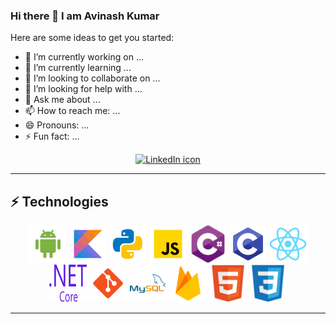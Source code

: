 ### Hi there 👋 I am Avinash Kumar


<!-- **aviavinashkr/aviavinashkr** is a ✨ _special_ ✨ repository because its `README.md` (this file) appears on your GitHub profile. -->

Here are some ideas to get you started:

- 🔭 I’m currently working on ...
- 🌱 I’m currently learning ...
- 👯 I’m looking to collaborate on ...
- 🤔 I’m looking for help with ...
- 💬 Ask me about ...
- 📫 How to reach me: ...
- 😄 Pronouns: ...
- ⚡ Fun fact: ...

<p align="middle"><a href="https://www.linkedin.com/in/avinash-kumar-910957141/" title="Connect on LinkedIn"><img src="https://img.shields.io/badge/linkedin-%230077B5.svg?&style=for-the-badge&logo=linkedin&logoColor=white" alt="LinkedIn icon"/></a></p>

***

## ⚡ Technologies

<p align="middle">
  <img src="https://raw.githubusercontent.com/the-it-weirdo/the-it-weirdo/master/assets/android.svg" alt="android" width="60" height="60"/>
  <img src="https://raw.githubusercontent.com/the-it-weirdo/the-it-weirdo/master/assets/kotlin.svg" alt="kotlin" width="60" height="60"/>
  <img src="https://raw.githubusercontent.com/the-it-weirdo/the-it-weirdo/master/assets/python.svg" alt="python" width="60" height="60"/>
  <img src="https://raw.githubusercontent.com/the-it-weirdo/the-it-weirdo/master/assets/javascript.svg" alt="javascript" width="60" height="60"/>
  <img src="https://raw.githubusercontent.com/the-it-weirdo/the-it-weirdo/master/assets/csharp.svg" alt="c" width="60" height="60"/>
<!--   <img src="https://raw.githubusercontent.com/the-it-weirdo/the-it-weirdo/master/assets/java.svg" alt="java" width="60" height="60"/> -->
  <img src="https://raw.githubusercontent.com/the-it-weirdo/the-it-weirdo/master/assets/c.svg" alt="c" width="60" height="60"/>
  <img src="https://raw.githubusercontent.com/the-it-weirdo/the-it-weirdo/master/assets/react.svg" alt="react" width="60" height="60"/>
  <img src="https://raw.githubusercontent.com/the-it-weirdo/the-it-weirdo/master/assets/netcore.svg" alt=".net core" width="60" height="60"/>
  <img src="https://raw.githubusercontent.com/the-it-weirdo/the-it-weirdo/master/assets/git.svg" alt="git" width="60" height="60"/>
  <img src="https://raw.githubusercontent.com/the-it-weirdo/the-it-weirdo/master/assets/mysql.svg" alt="mysql" width="60" height="60"/>
<!--   <img src="https://raw.githubusercontent.com/the-it-weirdo/the-it-weirdo/master/assets/sqlserver.svg" alt="sqlserver" width="60" height="60"/> -->
  <img src="https://raw.githubusercontent.com/the-it-weirdo/the-it-weirdo/master/assets/firebase.svg" alt="firebase" width="60" height="60"/>
  <img src="https://raw.githubusercontent.com/the-it-weirdo/the-it-weirdo/master/assets/html5.svg" alt="html5" width="60" height="60"/>
  <img src="https://raw.githubusercontent.com/the-it-weirdo/the-it-weirdo/master/assets/css3.svg" alt="css3" width="60" height="60"/>
</p>


***
